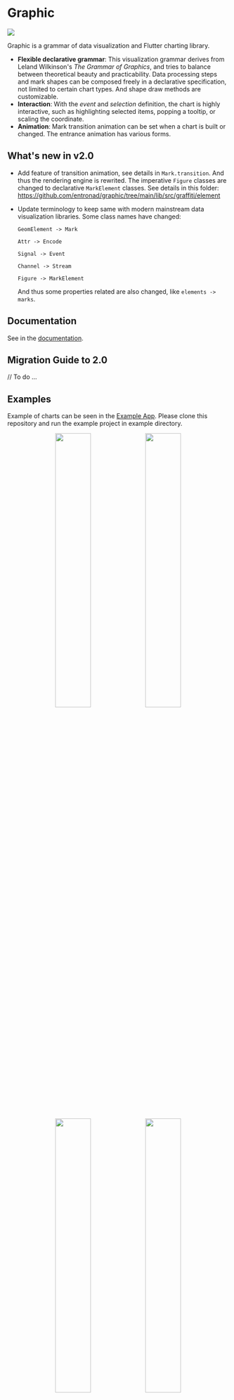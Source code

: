 # Graphic

<p align="left">
<a href="https://pub.dev/packages/graphic">
<img src="https://img.shields.io/pub/v/graphic.svg" />
</a>
</p>
Graphic is a grammar of data visualization and Flutter charting library.

- **Flexible declarative grammar**: This visualization grammar derives from Leland Wilkinson's *The Grammar of Graphics*, and tries to balance between theoretical beauty and practicability. Data processing steps and mark shapes can be composed freely in a declarative specification, not limited to certain chart types. And shape draw methods are customizable.
- **Interaction**: With the *event* and *selection* definition, the chart is highly interactive, such as highlighting selected items, popping a tooltip, or scaling the coordinate.
- **Animation**: Mark transition animation can be set when a chart is built or changed. The entrance animation has various forms.

## What's new in v2.0

- Add feature of transition animation, see details in `Mark.transition`. And thus the rendering engine is rewrited. The imperative `Figure` classes are changed to declarative `MarkElement` classes. See details in this folder: https://github.com/entronad/graphic/tree/main/lib/src/graffiti/element

- Update terminology to keep same with modern mainstream data visualization libraries. Some class names have changed:

  `GeomElement -> Mark`

  `Attr -> Encode`

  `Signal -> Event`

  `Channel -> Stream`

  `Figure -> MarkElement`

  And thus some properties related are also changed, like `elements -> marks`.

## Documentation

See in the [documentation](https://pub.dev/documentation/graphic/latest/graphic/graphic-library.html).

## Migration Guide to 2.0

// To do ...

## Examples

Example of charts can be seen in the [Example App](https://github.com/entronad/graphic/tree/main/example). Please clone this repository and run the example project in example directory.

<div align="center">
<img src="https://github.com/entronad/graphic/raw/main/devdoc/animation1.gif" width="40%" height="40%" />
<img src="https://github.com/entronad/graphic/raw/main/devdoc/animation2.gif" width="40%" height="40%" />
<img src="https://github.com/entronad/graphic/raw/main/devdoc/animation3.gif" width="40%" height="40%" />
<img src="https://github.com/entronad/graphic/raw/main/devdoc/animation4.gif" width="40%" height="40%" />
<img src="https://github.com/entronad/graphic/raw/main/devdoc/signal_channel.gif" width="40%" height="40%" />
<img src="https://github.com/entronad/graphic/raw/main/devdoc/selection_channel.gif" width="40%" height="40%" />
</div>

![examples](https://github.com/entronad/graphic/raw/main/devdoc/examples.jpg)

## Tutorials

[The Versatility of the Grammar of Graphics](https://medium.com/@entronad/the-versatility-of-the-grammar-of-graphics-d1366760424d)

[How to Build Interactive Charts in Flutter](https://medium.com/@entronad/how-to-build-interactive-charts-in-flutter-e317492d5ba1)

## Share this Lib

[![Twitter](https://img.shields.io/badge/share%20on-twitter-03A9F4?style=flat-square&logo=twitter)](https://twitter.com/share?url=https://github.com/entronad/graphic&text=Graphic:%20A%20grammar%20of%20data%20visualization%20and%20Flutter%20charting%20library.)
[![HackerNews](https://img.shields.io/badge/share%20on-hacker%20news-orange?style=flat-square&logo=ycombinator)](https://news.ycombinator.com/submitlink?u=https://github.com/entronad/graphic)
[![Reddit](https://img.shields.io/badge/share%20on-reddit-red?style=flat-square&logo=reddit)](https://reddit.com/submit?url=https://github.com/Kanaries/pygwalker&title=Graphic:%20A%20grammar%20of%20data%20visualization%20and%20Flutter%20charting%20library.)

## License

Graphic is [MIT License](https://github.com/entronad/graphic/blob/main/LICENSE).

## Keep Informed

[Twitter](https://twitter.com/entronad_viz)

[Medium](https://medium.com/@entronad)

[Zhihu](https://www.zhihu.com/people/entronad)
